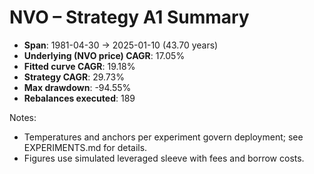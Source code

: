 # NVO – Strategy A1 Summary

- **Span**: 1981-04-30 → 2025-01-10 (43.70 years)
- **Underlying (NVO price) CAGR**: 17.05%
- **Fitted curve CAGR**: 19.18%
- **Strategy CAGR**: 29.73%
- **Max drawdown**: -94.55%
- **Rebalances executed**: 189

Notes:

- Temperatures and anchors per experiment govern deployment; see EXPERIMENTS.md for details.
- Figures use simulated leveraged sleeve with fees and borrow costs.

